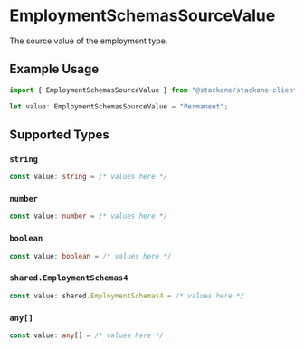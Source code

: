 # EmploymentSchemasSourceValue

The source value of the employment type.

## Example Usage

```typescript
import { EmploymentSchemasSourceValue } from "@stackone/stackone-client-ts/sdk/models/shared";

let value: EmploymentSchemasSourceValue = "Permanent";
```

## Supported Types

### `string`

```typescript
const value: string = /* values here */
```

### `number`

```typescript
const value: number = /* values here */
```

### `boolean`

```typescript
const value: boolean = /* values here */
```

### `shared.EmploymentSchemas4`

```typescript
const value: shared.EmploymentSchemas4 = /* values here */
```

### `any[]`

```typescript
const value: any[] = /* values here */
```

